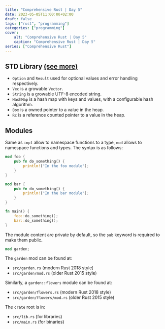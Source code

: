 ```yaml
---
title: "Comprehensive Rust | Day 5"
date: 2023-05-05T11:00:00+02:00
draft: false
tags: ["rust", "programming"]
categories: ["programming"]
cover:
    alt: "Comprehensive Rust | Day 5"
    caption: "Comprehensive Rust | Day 5"
series: ["Comprehensive Rust"]
---
```


## STD Library [(see more)](https://google.github.io/comprehensive-rust/std.html)

- `Option` and `Result` used for optional values and error handling respectively.
- `Vec` is a growable `Vector`.
- `String` is a growable UTF-8 encoded string.
- `HashMap` is a hash map with keys and values, with a configurable hash algorithm.
- `Box` is a owned pointer to a value in the heap. 
- `Rc` is a reference counted pointer to a value in the heap.


## Modules

Same as `impl` allow to namespace functions to a type, `mod` allows to namespace functions
and types. The syntax is as follows:

```rust
mod foo {
    pub fn do_something() {
        println!("In the foo module");
    }
}

mod bar {
    pub fn do_something() {
        println!("In the bar module");
    }
}

fn main() {
    foo::do_something();
    bar::do_something();
}
```

The module content are private by default, so the `pub` keyword is required 
to make them public.

```rust
mod garden;
```

The `garden` mod can be found at:

- `src/garden.rs` (modern Rust 2018 style)
- `src/garden/mod.rs` (older Rust 2015 style)

Similarly, a `garden::flowers` module can be found at:

- `src/garden/flowers.rs` (modern Rust 2018 style)
- `src/garden/flowers/mod.rs` (older Rust 2015 style)

The `crate` root is in:

- `src/lib.rs` (for libraries)
- `src/main.rs` (for binaries)
